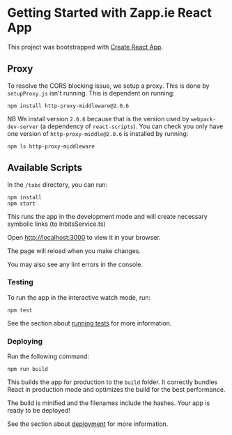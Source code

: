 # Getting Started with Zapp.ie React App

This project was bootstrapped with [Create React App](https://github.com/facebook/create-react-app).

## Proxy

To resolve the CORS blocking issue, we setup a proxy. This is done by `setupProxy.js` isn't running. This is dependent on running:

```
npm install http-proxy-middleware@2.0.6
```

NB We install version `2.0.6` because that is the version used by `webpack-dev-server` (a dependency of `react-scripts`). You can check you only have one version of `http-proxy-middle@2.0.6` is installed by running:

```
npm ls http-proxy-middleware
```

## Available Scripts

In the `/tabs` directory, you can run:

```
npm install
npm start
```

This runs the app in the development mode and will create necessary symbolic links (to lnbitsService.ts)

Open [http://localhost:3000](http://localhost:3000) to view it in your browser.

The page will reload when you make changes.

You may also see any lint errors in the console.

### Testing

To run the app in the interactive watch mode, run:

`npm test`

See the section about [running tests](https://facebook.github.io/create-react-app/docs/running-tests) for more information.

### Deploying

Run the following command:

`npm run build`

This builds the app for production to the `build` folder. It correctly bundles React in production mode and optimizes the build for the best performance.

The build is minified and the filenames include the hashes. Your app is ready to be deployed!

See the section about [deployment](https://facebook.github.io/create-react-app/docs/deployment) for more information.
